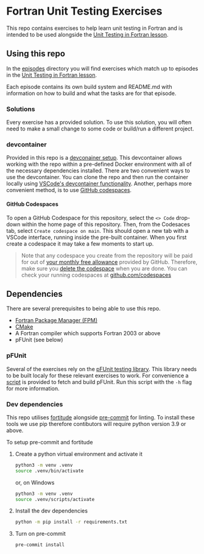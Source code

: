 # Fortran Unit Testing Exercises

This repo contains exercises to help learn unit testing in Fortran and is intended to be used alongside the
[Unit Testing in Fortran lesson](https://github-pages.arc.ucl.ac.uk/fortran-unit-testing-lesson/).

## Using this repo

In the [episodes](./episodes/) directory you will find exercises which match up to episodes in the
[Unit Testing in Fortran lesson](https://github-pages.arc.ucl.ac.uk/fortran-unit-testing-lesson/).

Each episode contains its own build system and README.md with information on how to build and what the tasks are for that episode.

### Solutions

Every exercise has a provided solution. To use this solution, you will often need to make a small change to some code or build/run a different project. 

### devcontainer

Provided in this repo is a [devconainer setup](./.devcontainer/). This devcontainer allows working with the repo within a pre-defined Docker environment with
all of the necessary dependencies installed. There are two convenient ways to use the devcontainer. You can clone the repo and then run the container locally
using [VSCode's devcontainer functionality](https://code.visualstudio.com/docs/devcontainers/containers). Another, perhaps more convenient method, is to use
[GitHub codespaces](https://github.com/features/codespaces). 


#### GitHub Codespaces

To open a GitHub Codespace for this repository, select the `<> Code` drop-down within the home page of this repository. Then, from the Codesaces tab, select
`Create codespace on main`. This should open a new tab with a VSCode interface, running inside the pre-built container. When you first create a codespace it
may take a few moments to start up. 

> Note that any codespace you create from the repository will be paid for out of 
> [your monthly free allowance](https://docs.github.com/en/billing/concepts/product-billing/github-codespaces#monthly-included-storage-and-core-hours-for-personal-accounts)
> provided by GitHub. Therefore, make sure you [delete the codespace](https://docs.github.com/en/codespaces/developing-in-a-codespace/deleting-a-codespace) when you are done.
> You can check your running codespaces at [github.com/codespaces](https://github.com/codespaces)

## Dependencies

There are several prerequisites to being able to use this repo. 

- [Fortran Package Manager (FPM)](https://fpm.fortran-lang.org/)
- [CMake](https://cmake.org/)
- A Fortran compiler which supports Fortran 2003 or above
- pFUnit (see below)

### pFUnit 

Several of the exercises rely on the [pFUnit testing library](https://github.com/Goddard-Fortran-Ecosystem/pFUnit). This library needs to be built localy for
these relevant exercises to work. For convenience a [script](./scripts/build-pfunit.sh) is provided to fetch and build pFUnit. Run this script with the `-h`
flag for more information.

### Dev dependencies

This repo utilises [fortitude](https://fortitude.readthedocs.io/en/stable/) alongside [pre-commit](https://pre-commit.com/) for linting. To install these tools
we use pip therefore contibutors will require python version 3.9 or above.

To setup pre-commit and fortitude
1. Create a python virtual environment and activate it
   ```sh
   python3 -m venv .venv
   source .venv/bin/activate
   ```
   or, on Windows
   ```sh
   python3 -m venv .venv
   source .venv/scripts/activate
   ```
2. Install the dev dependencies
   ```sh
   python -m pip install -r requirements.txt
   ```
3. Turn on pre-commit
   ```sh
   pre-commit install
   ```
